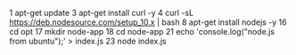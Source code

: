 1 apt-get update
3 apt-get install curl -y
4 curl -sL https://deb.nodesource.com/setup_10.x | bash
8 apt-get install nodejs -y
16 cd opt
17 mkdir node-app 
18 cd node-app
21 echo 'console.log("node.js from ubuntu");' > index.js
23 node index.js

